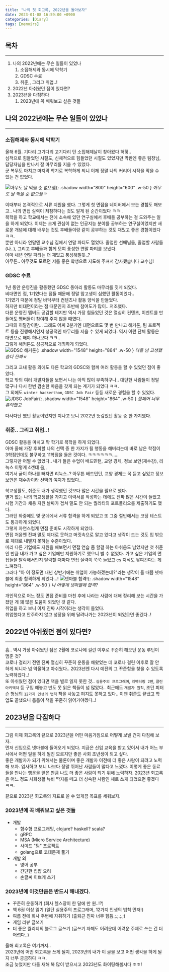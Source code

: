 ```yaml
---
title: "나의 첫 회고록, 2022년을 돌아보자"
date: 2023-01-08 16:59:00 +0900
categories: [Diary]
tags: [memoirs]
---
```


## 목차
---
1. 나의 2022년에는 무슨 일들이 있었나
	1. 소집해제와 동시에 막학기 
	2. GDSC 수료
	3. 취준,, 그리고 취업..!
2. 2022년 아쉬웠던 점이 있다면?
3. 2023년을 다짐하다
	1. 2023년에 꼭 배워보고 싶은 것들

## 나의 2022년에는 무슨 일들이 있었나
---

### 소집해제와 동시에 막학기
올해 6월. 기다리 고기다리 고기다리 던 소집해제날이 찾아왔다 허헣..  
심적으로 힘들었던 시절도, 신체적으로 힘들었던 시절도 있었지만 막판엔 좋은 팀장님, 담당자님을 만나서 잘 마무리를 지을 수 있었다.  
군 복무도 마치고 마지막 학기로 복학하게 되니 이제 정말 나의 커리어 시작을 막을 수 있는 건 없었다.  

![아무도 날 막을 순 없으셈](https://github.com/j1mmyson/j1mmyson.github.io/blob/main/assets/img/posts/diary/2022memoir/nobodyzz.jpeg?raw=true){: .shadow width="800" height="600" .w-50 }
_아무도 날 막을 순 없으셈ㅋ_

이때부터 본격적으로 서류 지원을 했다. 그렇게 첫 면접을 네이버에서 보는 경험도 해보고.. 나의 면접 실력이 처참하다는 것도 알게 된 순간이었다 ㅋㅋ .  
복학을 하고 학교에서는 전에 소속해 있던 연구실에서 후배들 공부하는 걸 도와주는 일을 하게 되었다. 이제는 크게 관심이 없는 인공지능 분야를 공부하는 연구실이었지만 새로운 개념에 대해 배우는 것도 후배들이랑 같이 공부하는 것도 재밌고 좋은 경험이었다 ㅋㅋ.  
뿐만 아니라 연말엔 교수님 집에서 연말 파티도 열었다. 졸업한 선배님들, 졸업할 사람들(나..), 그리고 후배들과 함께 모여 풍성한 연말 파티를 보냈다.  
아마 내년 연말 파티는 더 재밌고 풍성해질듯..?  
아무튼.. 아무것도 모르던 저를 좋은 학생으로 지도해 주셔서 감사했습니다 교수님!

### GDSC 수료
1년 동안 운영진을 활동했던 GDSC 동아리 활동도 마무리를 짓게 되었다.  
비대면인 점, 1기였다는 점들 때문에 정말 맘고생이 심했던 활동이었다..  
1기였기 때문에 정말 바닥부터 컨텐츠나 활동 양식을 만들었다.  
하지만 비대면이라는 점 때문인지 초반에 참여도가 많이.. 저조했다.  
다른 운영진 멤버도 공감할 테지만 역시 가장 힘들었던 것은 열심히 컨텐츠, 이벤트를 만들어도 멤버들이 참여해 주지 않을 때였다.  
그때의 허탈감이란... 그래도 어찌 2분기엔 대면으로도 몇 번 만나고 해커톤, 팀 프로젝트 등을 진행해서인지 성공적인 마무리를 지을 수 있게 되었다. 역시 이런 단체 활동은 대면으로 해야 하나보다 ㅋㅋ..  
그렇게 해커톤도 성공적으로 개최하게 되었다.  
![GDSC 해커톤](https://github.com/j1mmyson/j1mmyson.github.io/blob/main/assets/img/posts/diary/2022memoir/gdscThon.jpeg?raw=true){: .shadow width="1548" height="864" .w-50 }
_다들 넘 고생했슴다 진짜ㅠ_

그리고 교내 활동 외에도 다른 학교의 GDSC와 함께 여러 활동을 할 수 있었던 점이 좋았다.  
학교 밖의 여러 개발자들을 보면서 나는 아직 많이 부족하구나.. 대단한 사람들이 정말 많구나 다시 한번 겸손한 마음을 갖게 되는 계기가 되었다 ㅋㅋ.  
그 외에도 `winter hackerthon`, `GDSC Job Fair` 등등 새로운 경험을 할 수 있었다.
![JDSC JobFair](https://github.com/j1mmyson/j1mmyson.github.io/blob/main/assets/img/posts/diary/2022memoir/jobFair.jpeg?raw=true){: .shadow width="1548" height="864" .w-50 }
_잡페어 너무 유익했고_


다사다난 했던 활동이었지만 지나고 보니 2022년 뜻깊었던 활동 중 한 가지였다. 

### 취준.. 그리고 취업..!
GDSC 활동을 마치고 막 학기로 복학을 하게 되었다.  
아마 올해 가장 후회할 나의 선택 중 한 가지가 될 행동을 해버리는데 바로 남은 학점이 3학점인데도 불구하고 11학점을 들은 것이다. ㅋㅋㅋㅋㅋㅋ.....  
그렇지만 어쩔 수 없었다.. 내가 들은 수업이 배드민턴, 교양 경제, 정보 보안(재수강), 리눅스 이렇게 4갠데 음,,  
여기서 굳이 하나를 빼자면 리눅스..? 아무튼 배드민턴, 교양 경제는 꼭 듣고 싶었고 정보 보안은 재수강이라 선택의 여지가 없었다..  

학교생활도, 취준도 내가 생각했던 것보다 많은 시간을 필요로 했다.  
별거 없는 나의 학교생활을 가지고 이력서를 작성하는 데에도 진짜 많은 시간이 들었고 시험 기간과 채용 지원 날짜가 겹쳐 말도 안 되는 퀄리티의 포트폴리오를 제출하기도 했다.  
그러던 와중에도 몇 군데에서 서류 합격을 하게 되었고 또 그중 절반에서는 코딩 테스트도 통과하게 되었다.  
그렇게 자연스럽게 면접 준비도 시작하게 되었다.  
면접 처음엔 진짜 말도 제대로 못하고 머릿속으로 알고 있다고 생각이 드는 것도 입 밖으로 제대로 내뱉지 못하는 수준이었다.  
미리 다른 기업에도 지원을 해보면서 면접 연습 좀 할걸 하는 아쉬움도 남았지만 첫 취준인 만큼 내가 가고 싶은 기업에만 지원하기로 했으니 별 수 없었다. 가고 싶은 기업의 면접들을 탈락해서인지 탈락할 때마다 면접 실력이 쑥쑥 늘었고 cs 지식도 쌓여간다는 게 느껴졌다.  
그러다 "아 이 정도면 내년 상반기에는 취업이 가능하겠는데?"라는 생각이 들 때쯤 넷마블에 최종 합격하게 되었다...!
![넷마블 합격!](https://github.com/j1mmyson/j1mmyson.github.io/blob/main/assets/img/posts/diary/2022memoir/netmarblezz.jpeg?raw=true){: .shadow width="1548" height="864" .w-50 }
_나 어떻게 넷마블에 합격?_

개인적으로 어느 정도 면접 준비를 마친 후에 나라는 사람에 대해 정리해 보는 시간을 가졌던 게 꽤 많은 도움이 되었던 것 같다.  
취업을 하고 보니 이제 진짜 시작이라는 생각이 들었다.  
취업했다고 안주하지 않고 성장을 위해 달려나가는 2023년이 되었으면 좋겠다..!





## 2022년 아쉬웠던 점이 있다면?
---

흠.. 역시 가장 아쉬웠던 점은 2월에 코로나에 걸린 이후로 꾸준히 해오던 운동 루틴이 멈춘 것?  
코로나 걸리기 전엔 진짜 열심히 꾸준히 운동을 해왔었는 데 코로나 걸린 이후로 잘 안 하게 되니까 넘 억울하고 아쉬웠다.. 2023년엔 다시 예전의 그 꾸준함을 찾을 수 있도록 노력하겠다..!  
또 아쉬웠던 점이 있다면 책을 별로 읽지 못한 것.. `실용주의 프로그래머`, `리팩터링 2판`, `클린 아키텍쳐` 등 구입 해놓고 반도 못 읽은 책들이 넘 많았다.. 최근에도 `개발자 원칙`, 조던 피터슨 형님의 `12가지 인생의 법칙` 책을 사놓고 펴지도 못하고 있다.. 이젠 취준도 끝냈고 학업도 끝냈으니 틈틈이 책을 꾸준히 읽어가야겠다..!

## 2023년을 다짐하다
---
그럼 이제 회고록의 끝으로 2023년을 어떤 마음가짐으로 어떻게 보낼 건지 다짐해 보자.  
먼저 신입으로 넷마블에 들어오게 되었다. 지금은 신입 교육을 받고 있어서 내가 어느 부서에서 어떤 일을 하게 될진 모르지만 좋은 사회 초년생이 되고 싶다.  
좋은 개발자가 되기 위해서는 물론이며 좋은 개발자 이전에 더 좋은 사람이 되려고 노력해 보자. 입사하고 보니 나보다 정말 뛰어난 사람들이 많다고 느꼈다. 이렇게 좋은 동료들을 만나는 행운을 얻은 만큼 나도 더 좋은 사람이 되기 위해 노력하자. 2023년 회고록은 어느 정도 사회생활 뉴비 딱지를 떼고 더 성숙한 사람인 채로 쓰게 되었으면 좋겠다 ㅋㅋ.  

끝으로 2023년 회고록의 지표로 쓸 수 있게끔 목표를 세워보자.

### 2023년에 꼭 배워보고 싶은 것들
- 개발
	- 함수형 프로그래밍, clojure? haskell? scala?
	- gRPC
	- MSA (Micro Service Architecture)
	- 사이드 "팀" 프로젝트
	- golang으로 코테문제 풀기
- 개발 외
	- 영어 공부
	- 간단한 집밥 요리
	- 손글씨 이쁘게 쓰기

### 2023년에 이것만큼은 반드시 해내겠다.
- 꾸준히 운동하기 (회사 헬스장이 한 달에 만 원..!?)
- 책 6권 이상 읽기 (일단 실용주의 프로그래머, 12가지 인생의 법칙 먼저!)
- 여름 전에 회사 주변에 자취하기 (출퇴근 진짜 너무 힘듬.;.;.;.;)
- 게임 리뷰 글쓰기
- 더 좋은 퀄리티의 블로그 글쓰기 (글쓰기 자체도 어려운데 어려운 주제로 쓰는 건 더 어렵다..)

올해 회고록은 여기까지..  
2023년에 어떤 회고록을 쓰게 될지, 2023년의 내가 이 글을 보고 어떤 생각을 하게 될지 너무 궁금하다 ㅋㅋ.  
조금 늦었지만 다들 새해 복 많이 받으시고 2023년도 화이팅해봅시다 ㅎㅎ!


